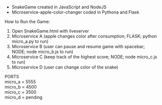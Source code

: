 - SnakeGame created in JavaScript and NodeJS
- Microservice-apple-color-changer coded in Pythona and Flask

How to Run the Game:
1. Open SnakeGame.html with liveserver
2. Microservice A (apple changes color after consumption; FLASK; python micro_a.py to run)
3. Microservice B (user can pause and resume game with spacebar; NODE; node micro_b.js to run)
4. Microservice C (keep track of the highest score; NODE; node micro_c.js to run)
5. Microservice D (user can change color of the snake)

PORTS<br>
micro_a = 5555<br>
micro_b = 4500<br>
micro_c = 3500<br>
micro_d = pending
